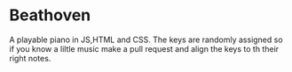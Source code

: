 # Beathoven
A playable piano in JS,HTML and CSS.
The keys  are randomly  assigned  so  if  you know  a liltle  music make  a pull  request and align the keys  to  th  their right notes.

